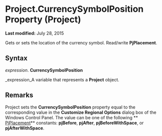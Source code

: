 
# Project.CurrencySymbolPosition Property (Project)

 **Last modified:** July 28, 2015

Gets or sets the location of the currency symbol. Read/write  **PjPlacement**.

## Syntax

 _expression_. **CurrencySymbolPosition**

 _expression_A variable that represents a  **Project** object.


## Remarks

Project sets the  **CurrencySymbolPosition** property equal to the corresponding value in the **Customize Regional Options** dialog box of the Windows Control Panel. The value can be one of the following ** [PjPlacement](3f446d94-a76b-4862-e041-0e61775ea8ff.md)** constants: **pjBefore**,  **pjAfter**,  **pjBeforeWithSpace**, or  **pjAfterWithSpace**.


